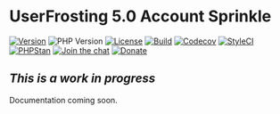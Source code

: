 # UserFrosting 5.0 Account Sprinkle

[![Version](https://img.shields.io/badge/Version-5.0.x-red.svg)](https://github.com/userfrosting/sprinkle-account/releases)
![PHP Version](https://img.shields.io/badge/php-%5E8.0-brightgreen)
[![License](https://img.shields.io/badge/license-MIT-brightgreen.svg)](LICENSE.md)
[![Build](https://img.shields.io/github/workflow/status/userfrosting/sprinkle-account/Build/5.0?logo=github)](https://github.com/userfrosting/sprinkle-account/actions)
[![Codecov](https://codecov.io/gh/userfrosting/sprinkle-account/branch/5.0/graph/badge.svg)](https://app.codecov.io/gh/userfrosting/sprinkle-account/branch/5.0)
[![StyleCI](https://github.styleci.io/repos/448371817/shield?branch=5.0&style=flat)](https://github.styleci.io/repos/448371817)
[![PHPStan](https://img.shields.io/github/workflow/status/userfrosting/sprinkle-account/PHPStan/5.0?label=PHPStan)](https://github.com/userfrosting/sprinkle-account/actions/workflows/PHPStan.yml)
[![Join the chat](https://img.shields.io/badge/Chat-UserFrosting-brightgreen?logo=Rocket.Chat)](https://chat.userfrosting.com)
[![Donate](https://img.shields.io/badge/Open%20Collective-Donate-blue.svg)](https://opencollective.com/userfrosting#backer)

<!-- [![Latest Version](https://img.shields.io/github/release/userfrosting/sprinkle-account.svg)](https://github.com/userfrosting/sprinkle-account/releases) -->

<!-- ![PHP](https://img.shields.io/packagist/php-v/userfrosting/sprinkle-account/dev-develop-5.0?color=brightgreen) -->

## _This is a work in progress_
Documentation coming soon.